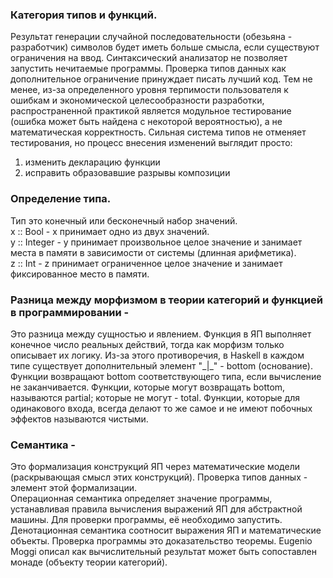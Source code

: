 ### Категория типов и функций.

Результат генерации случайной последовательности (обезьяна - разработчик) символов будет иметь больше смысла, если существуют ограничения на ввод. Синтаксический анализатор не позволяет запустить нечитаемые программы.
Проверка типов данных как дополнительное ограничение принуждает писать лучший код. Тем не менее, из-за определенного уровня терпимости пользователя к ошибкам и экономической целесообразности разработки,
распространенной практикой является модульное тестирование (ошибка может быть найдена с некоторой вероятностью), а не математическая корректность. Сильная система типов не отменяет тестирования, но процесс внесения изменений выглядит просто:   
1. изменить декларацию функции
2. исправить образовавшие разрывы композиции

### Определение типа.

Тип это конечный или бесконечный набор значений.  
x :: Bool - х принимает одно из двух значений.  
y :: Integer - y принимает произвольное целое значение и занимает места в памяти в зависимости от системы (длинная арифметика).  
z :: Int - z принимает ограниченное целое значение и занимает фиксированное место в памяти.  


### Разница между морфизмом в теории категорий и функцией в программировании - 

Это разница между сущностью и явлением. Функция в ЯП выполняет конечное число реальных действий, тогда как морфизм только описывает их логику. Из-за этого противоречия, в Haskell в каждом типе
существует дополнительный элемент "\_|\_" - bottom (основание). Функции возвращают bottom соответствующего типа, если вычисление не заканчивается. Функции, которые могут возвращать bottom, называются partial; которые не могут - total. Функции, которые для одинакового входа, всегда делают то же самое и не имеют побочных эффектов называются чистыми. 


### Семантика - 

Это формализация конструкций ЯП через математические модели (раскрывающая смысл этих конструкций). Проверка типов данных - элемент этой формализации.   
Операционная семантика определяет значение программы, устанавливая правила вычисления выражений ЯП для абстрактной машины. Для проверки программы, её необходимо запустить.  
Денотационная семантика соотносит выражения ЯП и математические объекты. Проверка программы это доказательство теоремы. Eugenio Moggi описал как вычислительный результат может быть сопоставлен монаде (объекту теории категорий).  




